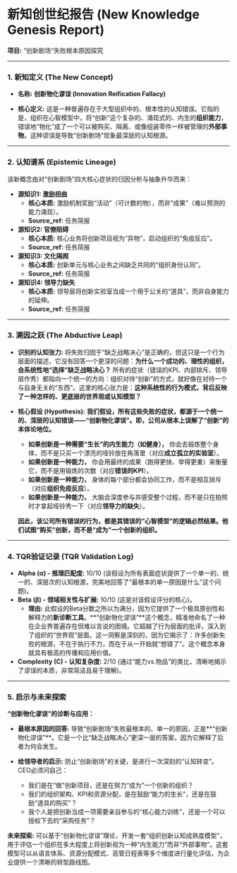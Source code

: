 # 新知创世纪报告 (New Knowledge Genesis Report)

**项目:** “创新剧场”失败根本原因探究

---

### **1. 新知定义 (The New Concept)**

*   **名称:** **创新物化谬误 (Innovation Reification Fallacy)**

*   **核心定义:** 这是一种普遍存在于大型组织中的、根本性的认知错误。它指的是，组织在心智模型中，将“创新”这个复杂的、涌现式的、内生的**组织能力**，错误地“物化”成了一个可以被购买、隔离、或像组装零件一样被管理的**外部事物**。这种谬误是导致“创新剧场”现象最深层的认知根源。

---

### **2. 认知谱系 (Epistemic Lineage)**

该新概念由对“创新剧场”四大核心症状的归因分析与抽象升华而来：

*   **源知识1: 激励扭曲**
    *   **核心本质:** 激励机制奖励“活动”（可计数的物），而非“成果”（难以预测的能力涌现）。
    *   **Source_ref:** 任务简报
*   **源知识2: 官僚阻碍**
    *   **核心本质:** 核心业务将创新项目视为“异物”，启动组织的“免疫反应”。
    *   **Source_ref:** 任务简报
*   **源知识3: 文化隔阂**
    *   **核心本质:** 创新单元与核心业务之间缺乏共同的“组织身份认同”。
    *   **Source_ref:** 任务简报
*   **源知识4: 领导力缺失**
    *   **核心本质:** 领导层将创新实验室当成一个用于公关的“道具”，而非自身能力的延伸。
    *   **Source_ref:** 任务简报

---

### **3. 溯因之跃 (The Abductive Leap)**

*   **识别的认知张力:**
    将失败归因于“缺乏战略决心”是正确的，但这只是一个行为层面的描述，它没有回答一个更深的问题：**为什么一个成功的、理性的组织，会系统性地“选择”缺乏战略决心？** 所有的症状（错误的KPI、内部排斥、领导层作秀）都指向一个统一的方向：组织对待“创新”的方式，就好像在对待一个与自身无关的“东西”。这里的核心张力是：**这种系统性的行为模式，背后反映了一种怎样的、更底层的世界观或认知模型？**

*   **核心假设 (Hypothesis):**
    **我们假设，所有这些失败的症状，都源于一个统一的、深层的认知错误——“创新物化谬误”。即，公司从根本上误解了“创新”的本体论地位。**

    *   **如果创新是一种需要“生长”的内生能力（如健身），** 你会去锻炼整个身体，而不是只买一个漂亮的哑铃放在角落里（对应**成立孤立的实验室**）。
    *   **如果创新是一种能力，** 你会用最终的成果（跑得更快、举得更重）来衡量它，而不是用锻炼的次数（对应**错误的KPI**）。
    *   **如果创新是一种能力，** 身体的每个部分都会协同工作，而不是相互排斥（对应**组织免疫反应**）。
    *   **如果创新是一种能力，** 大脑会深度参与并感受整个过程，而不是只在拍照时才拿起哑铃秀一下（对应**领导力的缺失**）。

    **因此，该公司所有错误的行为，都是其错误的“心智模型”的逻辑必然结果。他们试图“购买”创新，而不是“成为”一个创新的组织。**

---

### **4. TQR验证记录 (TQR Validation Log)**

*   **Alpha (α) - 推理匹配度:** 10/10 (该假设为所有表面症状提供了一个单一的、统一的、深层次的认知根源，完美地回答了“最根本的单一原因是什么”这个问题)。
*   **Beta (β) - 领域相关性与扩展:** 10/10 (这是对该假设评分的核心)。
    *   **理由:** 此假设的Beta分数之所以为满分，因为它提供了一个极具原创性和解释力的**新诊断工具**。**“创新物化谬误”**这个概念，精准地命名了一种在企业界普遍存在但难以言说的困境。它超越了行为层面的批评，深入到了组织的“世界观”层面。这一洞察是深刻的，因为它揭示了：许多创新失败的根源，不在于执行不力，而在于从一开始就“想错了”。这个概念本身就具有极高的传播和应用价值。
*   **Complexity (C) - 认知复杂度:** 2/10 (通过“能力vs.物品”的类比，清晰地揭示了谬误的本质，非常简洁且易于理解)。

---

### **5. 启示与未来探索**

**“创新物化谬误”的诊断与应用：**

*   **最根本原因的回答:** 导致“创新剧场”失败最根本的、单一的原因，正是**“创新物化谬误”**。它是一个比“缺乏战略决心”更深一层的答案，因为它解释了后者为何会发生。

*   **给领导者的启示:** 防止“创新剧场”的关键，是进行一次深刻的“认知转变”。CEO必须问自己：
    *   我们是在“做”创新项目，还是在努力“成为”一个创新的组织？
    *   我们的组织架构、KPI和资源分配，是在鼓励“能力的生长”，还是在鼓励“道具的购买”？
    *   我个人是把创新当成一项需要亲自参与的“核心能力训练”，还是一个可以授权下去的“采购任务”？

**未来探索:**
可以基于“创新物化谬误”理论，开发一套“组织创新认知成熟度模型”，用于评估一个组织在多大程度上将创新视为一种“内生能力”而非“外部事物”。这套模型可以从语言体系、资源分配模式、高管日程表等多个维度进行量化评估，为企业提供一个清晰的转型路线图。
